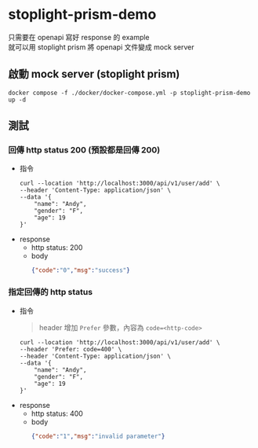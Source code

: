 # stoplight-prism-demo
只需要在 openapi 寫好 response 的 example<br/>
就可以用 stoplight prism 將 openapi 文件變成 mock server

## 啟動 mock server (stoplight prism)
```shell
docker compose -f ./docker/docker-compose.yml -p stoplight-prism-demo up -d
```

## 測試

### 回傳 http status 200 (預設都是回傳 200)
- 指令
  ```shell
  curl --location 'http://localhost:3000/api/v1/user/add' \
  --header 'Content-Type: application/json' \
  --data '{
      "name": "Andy",
      "gender": "F",
      "age": 19
  }'
  ```
- response
  - http status: 200
  - body
    ```json
    {"code":"0","msg":"success"}
    ```
### 指定回傳的 http status
- 指令
  > header 增加 `Prefer` 參數，內容為 `code=<http-code>`
  ```shell
  curl --location 'http://localhost:3000/api/v1/user/add' \
  --header 'Prefer: code=400' \
  --header 'Content-Type: application/json' \
  --data '{
      "name": "Andy",
      "gender": "F",
      "age": 19
  }'
  ```
- response
    - http status: 400
    - body
      ```json
      {"code":"1","msg":"invalid parameter"}
      ```
